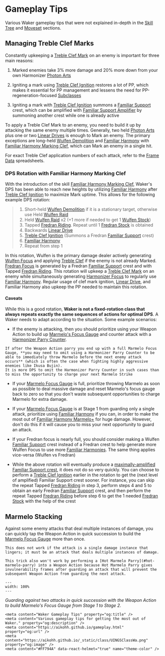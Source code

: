 # Gameplay Tips

Various Waker gameplay tips that were not explained in-depth in the [Skill Tree](#skill-tree) and [Moveset](#moveset) sections.

## Managing Treble Clef Marks

Constantly upkeeping a [Treble Clef Mark](#treble-clef-marking) on an enemy is important for three main reasons:

1. Marked enemies take 3% more damage and 20% more down from your own Harmonizer [Photon Arts](#photon-arts)

1. Igniting a mark using [Treble Clef Ignition](#treble-clef-ignition) restores a lot of PP, which makes it essential for PP management and lessens the need for PP-regeneration-focused [Subclasses](#subclass)

1. Igniting a mark with [Treble Clef Ignition](#treble-clef-ignition) summons a [Familiar Support](#familiar-support) crest, which can be amplified with [Familiar Support Amplifier](#familiar-support-amplifier) by summoning another crest while one is already active

To apply a Treble Clef Mark to an enemy, you need to build it up by attacking the same enemy multiple times.
Generally, two held [Photon Arts](#photon-arts) plus one or two [Linear Drives](#linear-drive) is enough to Mark an enemy. 
The primary exceptions are long-held [Wulfen Demolition](#wulfen-demolition) and [Familiar Harmony](#familiar-harmony) with [Familiar Harmony Marking Clef](#familiar-harmony-marking-clef), which can Mark an enemy in a single hit.

For exact Treble Clef application numbers of each attack, refer to the [Frame Data](#frame-data) spreadsheets. 

### DPS Rotation with Familiar Harmony Marking Clef

With the introduction of the skill [Familiar Harmony Marking Clef](#familiar-harmony-marking-clef), Waker's DPS has been able to reach new heights by utilizing [Familiar Harmony](#familiar-harmony) after [Treble Clef Ignition](#treble-clef-ignition) to maximize Mark uptime. This allows for the following example DPS rotation:

> 1. Short-held [Wulfen Demolition](#wulfen-demolition) if it is a stationary target, otherwise use Held [Wulfen Raid](#wulfen-raid)
> 1. Held [Wulfen Raid](#wulfen-raid) x2 (+1 more if needed to get 1 [Wulfen Stock](#harmonizer-focus))
> 1. Tapped [Fredran Riding](#fredran-riding). Repeat until 1 [Fredran Stock](#harmonizer-focus) is obtained
> 1. Backwards [Linear Drive](#linear-drive)
> 1. [Treble Clef Ignition](#treble-clef-ignition) (Summons a Fredran [Familiar Support](#familiar-support) crest)
> 1. [Familiar Harmony](#familiar-harmony)
> 1. Repeat from step 1

In this rotation, Wulfen is the primary damage dealer actively generating [Wulfen Focus](#harmonizer-focus) and applying [Treble Clef](#treble-clef-marking) if the enemy is not already Marked.
[Fredran Focus](#harmonizer-focus) is generated by a Fredran [Familiar Support](#familiar-support) crest and with Tapped [Fredran Riding](#fredran-riding).
This rotation will upkeep a [Treble Clef Mark](#treble-clef-marking) on an enemy while simultaneously generating [Harmonizer Focus](#harmonizer-focus) to regularly use [Familiar Harmony](#familiar-harmony). Regular usage of clef mark ignition, [Linear Drive](#linear-drive), and Familiar Harmony also upkeep the PP needed to maintain this rotation.

#### Caveats

While this is a good rotation, **Waker is not a fixed-rotation class that always repeats exactly the same sequences of actions for optimal DPS**. A Waker needs to adapt according to the situation. Some example scenarios:

- If the enemy is attacking, then you should prioritize using your Weapon Action to build up [Marmelo's Focus Gauge](#marmelo-strike) and counter attack with a [Harmonizer Parry Counter](#harmonizer-parry-counter).

```{note}
If after the Weapon Action parry you end up with a full Marmelo Focus Gauge, **you may need to omit using a Harmonizer Parry Counter to be able to immediately throw Marmelo before the next enemy attack occurs** (which is often the case when fighting highly aggressive enemies like Ikusa Bujin).
It is more DPS to omit the Harmonizer Parry Counter in such cases than to miss the opportunity to charge your next Marmelo Strike
```

- If your [Marmelo Focus Gauge](#marmelo-strike) is full, prioritize throwing Marmelo as soon as possible to deal massive damage and reset Marmelo's focus gauge back to zero so that you don't waste subsequent opportunities to charge Marmelo for extra damage.

- If your [Marmelo Focus Gauge](#marmelo-strike) is at Stage 1 from guarding only a single attack, prioritize using [Familiar Harmony](#familiar-harmony) if you can, in order to make the most out of [Familiar Harmony Marmelo+](#familiar-harmony-marmelo-plus) for huge damage. However, don't do this if it will cause you to miss your next opportunity to guard an attack.

- If your Fredran focus is nearly full, you should consider making a Wulfen [Familiar Support](#familiar-support) crest instead of a Fredran crest to help generate more Wulfen Focus to use more [Familiar Harmonies](#familiar-harmony). The same thing applies vice-versa (Wulfen vs Fredran)

- While the above rotation will eventually produce a [maximally-amplified Familiar Support crest](#familiar-support-amplifier), it does not do so very quickly. You can choose to perform a [Treble Clef Ignition](#treble-clef-ignition) earlier in the rotation to get the (next level of amplified) Familiar Support crest sooner. For instance, you can skip the repeat Tapped [Fredran Riding](#fredran-riding) in step 3, perform steps 4 and 5 to obtain an early Fredran [Familiar Support](#familiar-support) crest, and then perform the repeat Tapped [Fredran Riding](#fredran-riding) before step 6 to get the 1 needed [Fredran Stock](#harmonizer-focus) with the help of the crest


## Marmelo Stacking

Against some enemy attacks that deal multiple instances of damage, you can quickly tap the Weapon Action in quick succession to build the [Marmelo Focus Gauge](#marmelo-strike) more than once.

```{note}
This does not work if the attack is a single damage instance that lingers; it must be an attack that deals multiple instances of damage.
```

```{note}
This trick also won't work by performing a [Hot Marmelo Parry](#hot-marmelo-parry) into a Weapon Action because Hot Marmelo Parry gives invulnerability frames after guarding an attack that will prevent the subsequent Weapon Action from guarding the next attack. 
```

```{video} _static/gameplay/DoubleMarmeloParry.mp4
---
width: 100%
---
```
_Guarding against two attacks in quick succession with the Weapon Action to build Marmelo's Focus Gauge from Stage 1 to Stage 2._


```{raw} html
<meta content="Waker Gameplay Tips" property="og:title" />
<meta content="Various gameplay tips for getting the most out of Waker." property="og:description" />
<meta content="https://aikohh.github.io/gameplay.html" property="og:url" />
<meta content="https://aikohh.github.io/_static/class/UINGSClassWa.png" property="og:image" />
<meta content="#FF794A" data-react-helmet="true" name="theme-color" />
```

